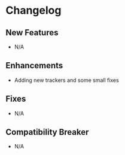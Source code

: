 # Changelog

## New Features

- N/A

## Enhancements

- Adding new trackers and some small fixes

## Fixes

- N/A

## Compatibility Breaker

- N/A
